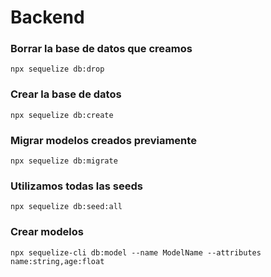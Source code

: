 # Backend 

### Borrar la base de datos que creamos
```
npx sequelize db:drop
``` 
### Crear la base de datos
```
npx sequelize db:create
```
### Migrar modelos creados previamente
```
npx sequelize db:migrate
```
### Utilizamos todas las seeds
```
npx sequelize db:seed:all
``` 
### Crear modelos
```
npx sequelize-cli db:model --name ModelName --attributes name:string,age:float
``` 


